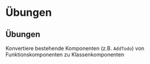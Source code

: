 # Übungen

## Übungen

Konvertiere bestehende Komponenten (z.B. `AddTodo`) von Funktionskomponenten zu Klassenkomponenten
